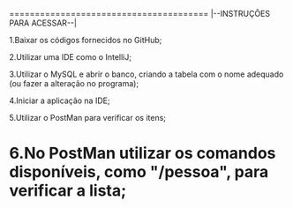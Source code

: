 =======================================
|--INSTRUÇÕES PARA ACESSAR--|

1.Baixar os códigos fornecidos no GitHub;

2.Utilizar uma IDE como o IntelliJ;

3.Utilizar o MySQL e abrir o banco, criando a tabela com o nome adequado (ou fazer a alteração no programa);

4.Iniciar a aplicação na IDE;

5.Utilizar o PostMan para verificar os itens;

6.No PostMan utilizar os comandos disponíveis, como "/pessoa", para verificar a lista;
=======================================
